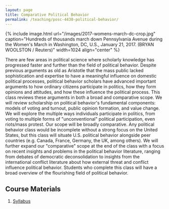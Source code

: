 ```yaml
---
layout: page
title: Comparative Political Behavior
permalink: /teaching/posc-4430-political-behavior/
---
```


{% include image.html url="/images/2017-womens-march-dc-crop.jpg" caption="Hundreds of thousands march down Pennsylvania Avenue during the Women's March in Washington, DC, U.S., January 21, 2017. (BRYAN WOOLSTON / Reuters)" width=1024 align="center" %}

There are few areas in political science where scholarly knowledge has progressed faster and further than the field of political behavior. Despite previous arguments as old as Aristotle that the mass public lacked sophistication and expertise to have a meaningful influence on domestic political processes, political behavior scholars have advanced important arguments to how ordinary citizens participate in politics, how they form opinions and attitudes, and how these influence the political process. This class reviews these arguments in both a broad and comparative scope. We will review scholarship on political behavior's fundamental components: models of voting and turnout, public opinion formation, and value change. We will explore the multiple ways individuals participate in politics, from voting to multiple forms of "unconventional" political participation, even riots/mass protest. Our scope will be broadly comparative. Any political behavior class would be incomplete without a strong focus on the United States, but this class will situate U.S. political behavior alongside peer countries (e.g. Canada, France, Germany, the UK, among others). We will further expand our "comparative" scope at the end of the class with a focus on recent insights and problems in the political behavior literature, ranging from debates of democratic deconsolidation to insights from the international conflict literature about how external threat and conflict influence political behavior. Students who complete this class will have a broad overview of the flourishing field of political behavior.
 

## Course Materials

1. [Syllabus](https://www.dropbox.com/s/3acq61tvyc3g08k/comparative-political-behavior-syllabus.pdf?dl=0)

